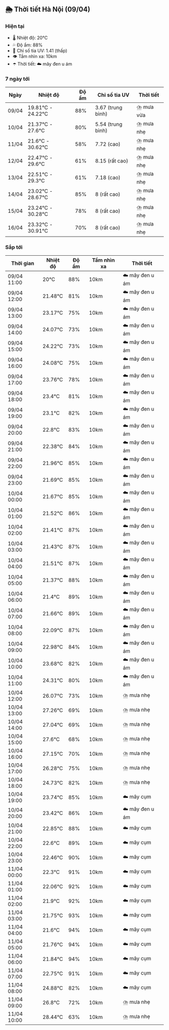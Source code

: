 ## 🌦️ Thời tiết Hà Nội (09/04)

### Hiện tại

- 🌡️ Nhiệt độ: 20℃
- 💦 Độ ẩm: 88%
- 🌟 Chỉ số tia UV: 1.41 (thấp)
- 👁️ Tầm nhìn xa: 10km
- ☂️ Thời tiết: ☁️ mây đen u ám

### 7 ngày tới

| Ngày | Nhiệt độ | Độ ẩm | Chỉ số tia UV | Thời tiết |
| --- | --- | --- | --- | --- |
| 09/04 | 19.81℃ - 24.22℃ | 88% | 3.67 (trung bình) | ⛈️ mưa vừa |
| 10/04 | 21.37℃ - 27.6℃ | 80% | 5.54 (trung bình) | ⛈️ mưa nhẹ |
| 11/04 | 21.6℃ - 30.62℃ | 58% | 7.72 (cao) | ⛈️ mưa nhẹ |
| 12/04 | 22.47℃ - 29.6℃ | 61% | 8.15 (rất cao) | ⛈️ mưa nhẹ |
| 13/04 | 22.51℃ - 29.3℃ | 61% | 7.18 (cao) | ⛈️ mưa nhẹ |
| 14/04 | 23.02℃ - 28.67℃ | 85% | 8 (rất cao) | ⛈️ mưa nhẹ |
| 15/04 | 23.24℃ - 30.28℃ | 78% | 8 (rất cao) | ⛈️ mưa nhẹ |
| 16/04 | 23.32℃ - 30.91℃ | 70% | 8 (rất cao) | ⛈️ mưa nhẹ |

### Sắp tới

| Thời gian | Nhiệt độ | Độ ẩm | Tầm nhìn xa | Thời tiết |
| --- | --- | --- | --- | --- |
| 09/04 11:00 | 20℃ | 88% | 10km | ☁️ mây đen u ám |
| 09/04 12:00 | 21.48℃ | 81% | 10km | ☁️ mây đen u ám |
| 09/04 13:00 | 23.17℃ | 75% | 10km | ☁️ mây đen u ám |
| 09/04 14:00 | 24.07℃ | 73% | 10km | ☁️ mây đen u ám |
| 09/04 15:00 | 24.22℃ | 73% | 10km | ☁️ mây đen u ám |
| 09/04 16:00 | 24.08℃ | 75% | 10km | ☁️ mây đen u ám |
| 09/04 17:00 | 23.76℃ | 78% | 10km | ☁️ mây đen u ám |
| 09/04 18:00 | 23.4℃ | 81% | 10km | ☁️ mây đen u ám |
| 09/04 19:00 | 23.1℃ | 82% | 10km | ☁️ mây đen u ám |
| 09/04 20:00 | 22.8℃ | 83% | 10km | ☁️ mây đen u ám |
| 09/04 21:00 | 22.38℃ | 84% | 10km | ☁️ mây đen u ám |
| 09/04 22:00 | 21.96℃ | 85% | 10km | ☁️ mây đen u ám |
| 09/04 23:00 | 21.69℃ | 85% | 10km | ☁️ mây đen u ám |
| 10/04 00:00 | 21.67℃ | 85% | 10km | ☁️ mây đen u ám |
| 10/04 01:00 | 21.52℃ | 86% | 10km | ☁️ mây đen u ám |
| 10/04 02:00 | 21.41℃ | 87% | 10km | ☁️ mây đen u ám |
| 10/04 03:00 | 21.43℃ | 87% | 10km | ☁️ mây đen u ám |
| 10/04 04:00 | 21.51℃ | 87% | 10km | ☁️ mây đen u ám |
| 10/04 05:00 | 21.37℃ | 88% | 10km | ☁️ mây đen u ám |
| 10/04 06:00 | 21.4℃ | 89% | 10km | ☁️ mây đen u ám |
| 10/04 07:00 | 21.66℃ | 89% | 10km | ☁️ mây đen u ám |
| 10/04 08:00 | 22.09℃ | 87% | 10km | ☁️ mây đen u ám |
| 10/04 09:00 | 22.98℃ | 84% | 10km | ☁️ mây đen u ám |
| 10/04 10:00 | 23.68℃ | 82% | 10km | ☁️ mây đen u ám |
| 10/04 11:00 | 24.31℃ | 80% | 10km | ☁️ mây đen u ám |
| 10/04 12:00 | 26.07℃ | 73% | 10km | ⛈️ mưa nhẹ |
| 10/04 13:00 | 27.26℃ | 69% | 10km | ⛈️ mưa nhẹ |
| 10/04 14:00 | 27.04℃ | 69% | 10km | ⛈️ mưa nhẹ |
| 10/04 15:00 | 27.6℃ | 68% | 10km | ⛈️ mưa nhẹ |
| 10/04 16:00 | 27.15℃ | 70% | 10km | ⛈️ mưa nhẹ |
| 10/04 17:00 | 26.28℃ | 75% | 10km | ⛈️ mưa nhẹ |
| 10/04 18:00 | 24.73℃ | 82% | 10km | ⛈️ mưa nhẹ |
| 10/04 19:00 | 23.74℃ | 85% | 10km | ☁️ mây cụm |
| 10/04 20:00 | 23.42℃ | 86% | 10km | ☁️ mây đen u ám |
| 10/04 21:00 | 22.85℃ | 88% | 10km | ☁️ mây cụm |
| 10/04 22:00 | 22.6℃ | 89% | 10km | ☁️ mây cụm |
| 10/04 23:00 | 22.46℃ | 90% | 10km | ☁️ mây cụm |
| 11/04 00:00 | 22.3℃ | 91% | 10km | ☁️ mây cụm |
| 11/04 01:00 | 22.06℃ | 92% | 10km | ☁️ mây cụm |
| 11/04 02:00 | 21.9℃ | 92% | 10km | ☁️ mây cụm |
| 11/04 03:00 | 21.75℃ | 93% | 10km | ☁️ mây cụm |
| 11/04 04:00 | 21.6℃ | 94% | 10km | ☁️ mây cụm |
| 11/04 05:00 | 21.76℃ | 94% | 10km | ☁️ mây cụm |
| 11/04 06:00 | 21.84℃ | 94% | 10km | ☁️ mây cụm |
| 11/04 07:00 | 22.75℃ | 91% | 10km | ☁️ mây cụm |
| 11/04 08:00 | 24.88℃ | 82% | 10km | ☁️ mây cụm |
| 11/04 09:00 | 26.8℃ | 72% | 10km | ⛈️ mưa nhẹ |
| 11/04 10:00 | 28.44℃ | 63% | 10km | ⛈️ mưa nhẹ |
